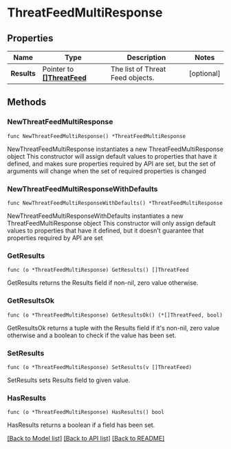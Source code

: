 # ThreatFeedMultiResponse

## Properties

Name | Type | Description | Notes
------------ | ------------- | ------------- | -------------
**Results** | Pointer to [**[]ThreatFeed**](ThreatFeed.md) | The list of Threat Feed objects. | [optional] 

## Methods

### NewThreatFeedMultiResponse

`func NewThreatFeedMultiResponse() *ThreatFeedMultiResponse`

NewThreatFeedMultiResponse instantiates a new ThreatFeedMultiResponse object
This constructor will assign default values to properties that have it defined,
and makes sure properties required by API are set, but the set of arguments
will change when the set of required properties is changed

### NewThreatFeedMultiResponseWithDefaults

`func NewThreatFeedMultiResponseWithDefaults() *ThreatFeedMultiResponse`

NewThreatFeedMultiResponseWithDefaults instantiates a new ThreatFeedMultiResponse object
This constructor will only assign default values to properties that have it defined,
but it doesn't guarantee that properties required by API are set

### GetResults

`func (o *ThreatFeedMultiResponse) GetResults() []ThreatFeed`

GetResults returns the Results field if non-nil, zero value otherwise.

### GetResultsOk

`func (o *ThreatFeedMultiResponse) GetResultsOk() (*[]ThreatFeed, bool)`

GetResultsOk returns a tuple with the Results field if it's non-nil, zero value otherwise
and a boolean to check if the value has been set.

### SetResults

`func (o *ThreatFeedMultiResponse) SetResults(v []ThreatFeed)`

SetResults sets Results field to given value.

### HasResults

`func (o *ThreatFeedMultiResponse) HasResults() bool`

HasResults returns a boolean if a field has been set.


[[Back to Model list]](../README.md#documentation-for-models) [[Back to API list]](../README.md#documentation-for-api-endpoints) [[Back to README]](../README.md)



